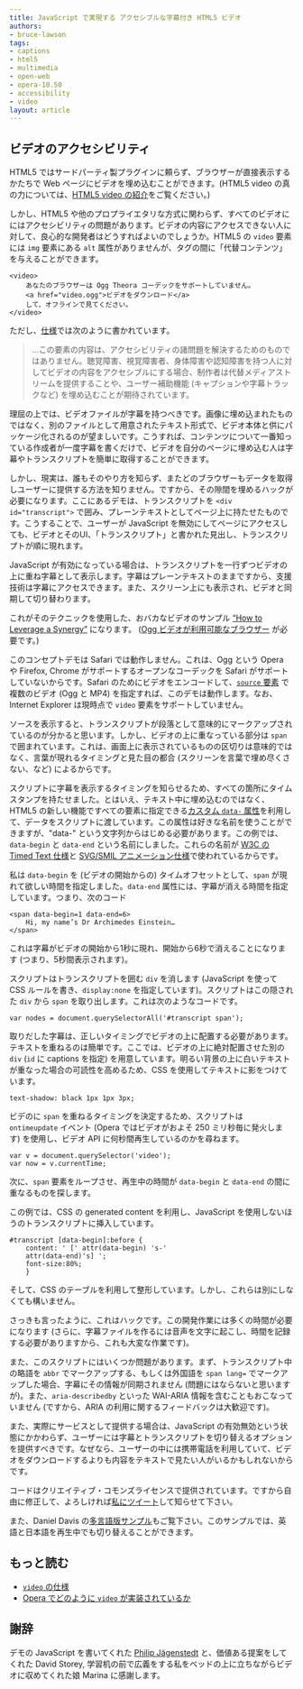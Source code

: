 ```yaml
---
title: JavaScript で実現する アクセシブルな字幕付き HTML5 ビデオ
authors:
- bruce-lawson
tags:
- captions
- html5
- multimedia
- open-web
- opera-10.50
- accessibility
- video
layout: article
---
```


## ビデオのアクセシビリティ

HTML5 ではサードパーティ製プラグインに頼らず、ブラウザーが直接表示するかたちで Web ページにビデオを埋め込むことができます。(HTML5 video の真の力については、[HTML5 video の紹介][1]をご覧ください。)

[1]: http://dev.opera.com/articles/introduction-html5-video/

しかし、HTML5 や他のプロプライエタリな方式に関わらず、すべてのビデオににはアクセシビリティの問題があります。ビデオの内容にアクセスできない人に対して、良心的な開発者はどうすればよいのでしょうか。HTML5 の `video` 要素には `img` 要素にある `alt` 属性がありませんが、タグの間に「代替コンテンツ」を与えることができます。

	<video>
		あなたのブラウザーは Ogg Theora コーデックをサポートしていません。
		<a href="video.ogg">ビデオをダウンロード</a>
		して、オフラインで見てください。
	</video>

ただし、[仕様][2]では次のように書かれています。

[2]: http://dev.w3.org/html5/spec/video.html#video

> ...この要素の内容は、アクセシビリティの諸問題を解決するためのものではありません。聴覚障害、視覚障害者、身体障害や認知障害を持つ人に対してビデオの内容をアクセシブルにする場合、制作者は代替メディアストリームを提供することや、ユーザー補助機能 (キャプションや字幕トラックなど) を埋め込むことが期待されています。

理屈の上では、ビデオファイルが字幕を持つべきです。画像に埋め込まれたものではなく、別のファイルとして用意されたテキスト形式で、ビデオ本体と供にパッケージ化されるのが望ましいです。こうすれば、コンテンツについて一番知っている作成者が一度字幕を書くだけで、ビデオを自分のページに埋め込む人は字幕やトランスクリプトを簡単に取得することができます。

しかし、現実は、誰もそのやり方を知らず、またどのブラウザーもデータを取得しユーザーに提供する方法を知りません。ですから、その隙間を埋めるハックが必要になります。ここにあるデモは、トランスクリプトを `<div id="transcript">` で囲み、プレーンテキストとしてページ上に持たせたものです。こうすることで、ユーザーが JavaScript を無効にしてページにアクセスしても、ビデオとそのUI、「トランスクリプト」と書かれた見出し、トランスクリプトが順に現れます。

JavaScript が有効になっている場合は、トランスクリプトを一行ずつビデオの上に重ね字幕として表示します。字幕はプレーンテキストのままですから、支援技術は字幕にアクセスできます。また、スクリーン上にも表示され、ビデオと同期して切り替わります。

これがそのテクニックを使用した、おバカなビデオのサンプル [“How to Leverage a Synergy”][3] になります。 ([Ogg ビデオが利用可能なブラウザー][4] が必要です。)

[3]: http://people.opera.com/brucel/demo/video/accessible-html5-video-captions.html
[4]: http://www.opera.com/browser/next/

このコンセプトデモは Safari では動作しません。これは、Ogg という Opera や Firefox, Chrome がサポートするオープンなコーデックを Safari がサポートしていないからです。Safari のためにビデオをエンコードして、[`source` 要素][5] で複数のビデオ (Ogg と MP4) を指定すれば、このデモは動作します。なお、Internet Explorer は現時点で `video` 要素をサポートしていません。

[5]: http://dev.w3.org/html5/spec/video.html#the-source-element

ソースを表示すると、トランスクリプトが段落として意味的にマークアップされているのが分かると思います。しかし、ビデオの上に重なっている部分は `span` で囲まれています。これは、画面上に表示されているものの区切りは意味的ではなく、言葉が現れるタイミングと見た目の都合 (スクリーンを言葉で埋め尽くさない、など) によるからです。

スクリプトに字幕を表示するタイミングを知らせるため、すべての箇所にタイムスタンプを持たせました。とはいえ、テキスト中に埋め込むのではなく、HTML5 の新しい機能ですべての要素に指定できる[カスタム `data-` 属性][6]を利用して、データをスクリプトに渡しています。この属性は好きな名前を使うことができますが、"data-" という文字列からはじめる必要があります。この例では、`data-begin` と `data-end` という名前にしました。これらの名前が [W3C の Timed Text 仕様][7]と [SVG/SMIL アニメーション仕様][8]で使われているからです。

[6]: http://dev.w3.org/html5/spec/dom.html#embedding-custom-non-visible-data
[7]: http://www.w3.org/TR/2009/CR-ttaf1-dfxp-20090924/#timing-attribute-vocabulary
[8]: http://www.w3.org/TR/SVG/animate.html#TimingAttributes

私は `data-begin` を (ビデオの開始からの) タイムオフセットとして、`span` が現れて欲しい時間を指定しました。`data-end` 属性には、字幕が消える時間を指定しています。つまり、次のコード

	<span data-begin=1 data-end=6>
		Hi, my name’s Dr Archimedes Einstein…
	</span>

これは字幕がビデオの開始から1秒に現れ、開始から6秒で消えることになります (つまり、5秒間表示されます)。

スクリプトはトランスクリプトを囲む `div` を消します (JavaScript を使って CSS ルールを書き、`display:none` を指定しています)。スクリプトはこの隠された `div` から `span` を取り出します。これは次のようなコードです。

	var nodes = document.querySelectorAll('#transcript span');

取りだした字幕は、正しいタイミングでビデオの上に配置する必要があります。テキストを重ねるのは簡単です。ここでは、ビデオの上に絶対配置させた別の `div` (`id` に captions を指定) を用意しています。明るい背景の上に白いテキストが重なった場合の可読性を高めるため、CSS を使用してテキストに影をつけています。

	text-shadow: black 1px 1px 3px;

ビデのに `span` を重ねるタイミングを決定するため、スクリプトは `ontimeupdate` イベント (Opera ではビデオがおよそ 250 ミリ秒毎に発火します) を使用し、ビデオ API に何秒間再生しているのかを尋ねます。

	var v = document.querySelector('video');
	var now = v.currentTime;

次に、`span` 要素をループさせ、再生中の時間が `data-begin` と `data-end` の間に重なるものを探します。

この例では、CSS の generated content を利用し、JavaScript を使用しないほうのトランスクリプトに挿入しています。

	#transcript [data-begin]:before {
		content: ' [' attr(data-begin) 's-'
		attr(data-end)'s] ';
		font-size:80%;
		}

そして、CSS のテーブルを利用して整形しています。しかし、これらは別にしなくても構いません。

さっきも言ったように、これはハックです。この開発作業には多くの時間が必要になります (さらに、字幕ファイルを作るには音声を文字に起こし、時間を記録する必要がありますから、これも大変な作業です)。

また、このスクリプトにはいくつか問題があります。まず、トランスクリプト中の略語を `abbr` でマークアップする、もしくは外国語を `span lang=` でマークアップした場合、字幕にその情報が同期されません (問題にはならないと思いますが)。また、`aria-describedby` といった WAI-ARIA 情報を含むこともおこなっていません (ですから、ARIA の利用に関するフィードバックは大歓迎です)。

また、実際にサービスとして提供する場合は、JavaScript の有効無効という状態にかかわらず、ユーザーには字幕とトランスクリプトを切り替えるオプションを提供すべきです。なぜなら、ユーザーの中には携帯電話を利用していて、ビデオをダウンロードするよりも内容をテキストで見たい人がいるかもしれないからです。

コードはクリエイティブ・コモンズライセンスで提供されています。ですから自由に修正して、よろしければ[私にツイート][9]して知らせて下さい。

[9]: http://twitter.com/brucel

また、Daniel Davis の[多言語版サンプル][10]もご覧下さい。このサンプルでは、英語と日本語を再生中でも切り替えることができます。

[10]: http://people.opera.com/brucel/demo/video/multilingual-synergy.html

## もっと読む

- [`video` の仕様][11]
- [Opera でどのように `video` が実装されているか][12]

[11]: http://www.whatwg.org/specs/web-apps/current-work/multipage/the-video-element.html#the-video-element
[12]: http://my.opera.com/core/blog/2009/12/31/re-introducing-video

## 謝辞

デモの JavaScript を書いてくれた [Philip Jägenstedt][13] と、価値ある提案をしてくれた David Storey, 学習机の前で広義をする私をベッドの上に立ちながらビデオに収めてくれた娘 Marina に感謝します。

[13]: http://twitter.com/foolip